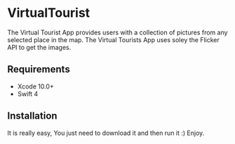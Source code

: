 # VirtualTourist

The Virtual Tourist App provides users with a collection of pictures from any selected place in the map. The Virtual Tourists App uses soley the Flicker API to get the images.

## Requirements
- Xcode 10.0+
- Swift 4

## Installation
It is really easy, You just need to download it and then run it :) Enjoy.
